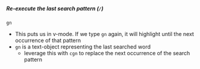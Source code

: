 
##### Re-execute the last search pattern (`/`)
`gn`
- This puts us in v-mode. If we type `gn` again, it will highlight until the next occurrence of that pattern
- `gn` is a text-object representing the last searched word
	- leverage this with `cgn` to replace the next occurrence of the search pattern